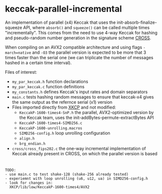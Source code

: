 # keccak-parallel-incremental

An implementation of parallel (x4) Keccak that uses the init-absorb-finalize-squeeze API, where `absorb()` and `squeeze()` can be called multiple times "incrementally". This comes from the need to use 4-way Keccak for hashing and pseudo-random number generation in the signature scheme [CROSS](https://www.cross-crypto.com/).

When compiling on an AVX2 compatible architecture and using flags `-march=native` and `-O3` the parallel version is expected to be more that 3 times faster than the serial one (we can triplicate the number of messages hashed in a certain time interval).

Files of interest:
- `my_par_keccak.h` function declarations
- `my_par_keccak.c` function definitions
- `my_constants.h` defines Keccak's input rates and domain separators
- `main.c` tests hashing random messages to ensure that keccak-x4 gives the same output as the refernce serial (x1) version
- Files imported directly from [XKCP](https://github.com/XKCP/XKCP) and not modified:
    - `KeccakP-1600-times4-SnP.h` the parallel, AVX2-optimized version by the Keccak team, uses the init-addBytes-permute-extractBytes API 
    - `KeccakP-1600-times4-SIMD256.c`
    - `KeccakP-1600-unrolling.macros`
    - `SIMD256-config.h` loop unrolling configuration
    - `align.h`
    - `brg_endian.h`
- `cross/cross_fips202.c` the one-way incremental implementation of Keccak already present in CROSS, on which the parallel version is based

#

```
TODO:
- use main.c to test shake-128 (shake-256 already tested)
- experiemnt with loop unrolling (u6, u12, ua) in SIMD256-config.h
- look for changes in:
  XKCP/lib/low/KeccakP-1600-times4/AVX2
```